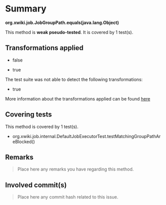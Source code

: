 # Summary
**org.xwiki.job.JobGroupPath.equals(java.lang.Object)**

This method is **weak pseudo-tested**.
It is covered by 1 test(s). 


## Transformations applied

- false

- true


The test suite was not able to detect the following transformations:
 * true 


More information about the transformations applied can be found [here](https://github.com/STAMP-project/pitest-descartes)

## Covering tests
This method is covered by 1 test(s).
* org.xwiki.job.internal.DefaultJobExecutorTest.testMatchingGroupPathAreBlocked()


## Remarks
> Place here any remarks you have regarding this method.

## Involved commit(s)

> Place here any commit hash related to this issue.
